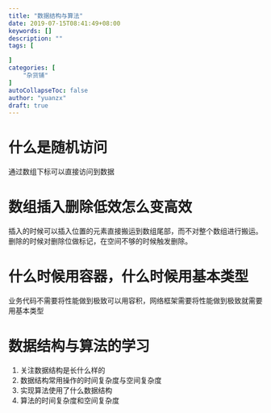 ```yaml
---
title: "数据结构与算法"
date: 2019-07-15T08:41:49+08:00
keywords: []
description: ""
tags: [

]
categories: [
    "杂货铺"
]
autoCollapseToc: false
author: "yuanzx"
draft: true
---
```


# 什么是随机访问

通过数组下标可以直接访问到数据

# 数组插入删除低效怎么变高效

插入的时候可以插入位置的元素直接搬运到数组尾部，而不对整个数组进行搬运。
删除的时候对删除位做标记，在空间不够的时候触发删除。

# 什么时候用容器，什么时候用基本类型

业务代码不需要将性能做到极致可以用容积，网络框架需要将性能做到极致就需要用基本类型

# 数据结构与算法的学习

1. 关注数据结构是长什么样的
2. 数据结构常用操作的时间复杂度与空间复杂度
3. 实现算法使用了什么数据结构
4. 算法的时间复杂度和空间复杂度